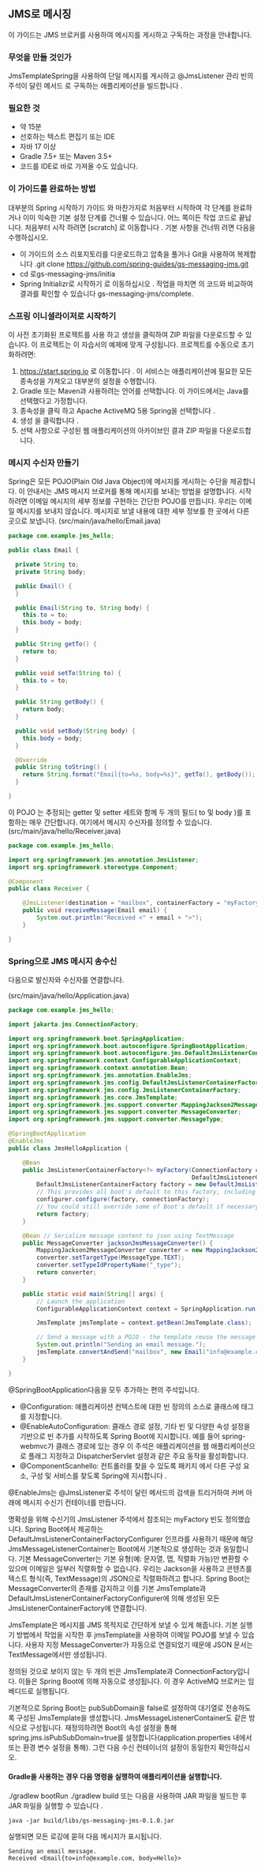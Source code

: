 ## JMS로 메시징
이 가이드는 JMS 브로커를 사용하여 메시지를 게시하고 구독하는 과정을 안내합니다.

### 무엇을 만들 것인가
JmsTemplateSpring을 사용하여 단일 메시지를 게시하고 @JmsListener 관리 빈의 주석이 달린 메서드 로 구독하는 애플리케이션을 빌드합니다 .

### 필요한 것
* 약 15분
* 선호하는 텍스트 편집기 또는 IDE
* 자바 17 이상
* Gradle 7.5+ 또는 Maven 3.5+
* 코드를 IDE로 바로 가져올 수도 있습니다.

### 이 가이드를 완료하는 방법
대부분의 Spring 시작하기 가이드 와 마찬가지로 처음부터 시작하여 각 단계를 완료하거나 이미 익숙한 기본 설정 단계를 건너뛸 수 있습니다. 어느 쪽이든 작업 코드로 끝납니다.
처음부터 시작 하려면 [scratch] 로 이동합니다 .
기본 사항을 건너뛰 려면 다음을 수행하십시오.

* 이 가이드의 소스 리포지토리를 다운로드하고 압축을 풀거나 Git을 사용하여 복제합니다 .git clone https://github.com/spring-guides/gs-messaging-jms.git
* cd 로gs-messaging-jms/initia
* Spring Initializr로 시작하기 로 이동하십시오 .
작업을 마치면 의 코드와 비교하여 결과를 확인할 수 있습니다 gs-messaging-jms/complete.

### 스프링 이니셜라이저로 시작하기
이 사전 초기화된 프로젝트를 사용 하고 생성을 클릭하여 ZIP 파일을 다운로드할 수 있습니다. 이 프로젝트는 이 자습서의 예제에 맞게 구성됩니다.
프로젝트를 수동으로 초기화하려면:
1. https://start.spring.io 로 이동합니다 . 이 서비스는 애플리케이션에 필요한 모든 종속성을 가져오고 대부분의 설정을 수행합니다.
2. Gradle 또는 Maven과 사용하려는 언어를 선택합니다. 이 가이드에서는 Java를 선택했다고 가정합니다.
3. 종속성을 클릭 하고 Apache ActiveMQ 5용 Spring을 선택합니다 .
4. 생성 을 클릭합니다 .
5. 선택 사항으로 구성된 웹 애플리케이션의 아카이브인 결과 ZIP 파일을 다운로드합니다.

### 메시지 수신자 만들기
Spring은 모든 POJO(Plain Old Java Object)에 메시지를 게시하는 수단을 제공합니다.
이 안내서는 JMS 메시지 브로커를 통해 메시지를 보내는 방법을 설명합니다.
시작하려면 이메일 메시지의 세부 정보를 구현하는 간단한 POJO를 만듭니다. 
우리는 이메일 메시지를 보내지 않습니다. 메시지로 보낼 내용에 대한 세부 정보를 한 곳에서 다른 곳으로 보냅니다.
(src/main/java/hello/Email.java)

```java
package com.example.jms_hello;

public class Email {

  private String to;
  private String body;

  public Email() {
  }

  public Email(String to, String body) {
    this.to = to;
    this.body = body;
  }

  public String getTo() {
    return to;
  }

  public void setTo(String to) {
    this.to = to;
  }

  public String getBody() {
    return body;
  }

  public void setBody(String body) {
    this.body = body;
  }

  @Override
  public String toString() {
    return String.format("Email{to=%s, body=%s}", getTo(), getBody());
  }

}
```

이 POJO 는 추정되는 getter 및 setter 세트와 함께 두 개의 필드( to 및 body )를 포함하는 매우 간단합니다.
여기에서 메시지 수신자를 정의할 수 있습니다.
(src/main/java/hello/Receiver.java)

```java
package com.example.jms_hello;

import org.springframework.jms.annotation.JmsListener;
import org.springframework.stereotype.Component;

@Component
public class Receiver {

	@JmsListener(destination = "mailbox", containerFactory = "myFactory")
	public void receiveMessage(Email email) {
		System.out.println("Received <" + email + ">");
	}

}
```

### Spring으로 JMS 메시지 송수신
다음으로 발신자와 수신자를 연결합니다.

(src/main/java/hello/Application.java)
```java
package com.example.jms_hello;

import jakarta.jms.ConnectionFactory;

import org.springframework.boot.SpringApplication;
import org.springframework.boot.autoconfigure.SpringBootApplication;
import org.springframework.boot.autoconfigure.jms.DefaultJmsListenerContainerFactoryConfigurer;
import org.springframework.context.ConfigurableApplicationContext;
import org.springframework.context.annotation.Bean;
import org.springframework.jms.annotation.EnableJms;
import org.springframework.jms.config.DefaultJmsListenerContainerFactory;
import org.springframework.jms.config.JmsListenerContainerFactory;
import org.springframework.jms.core.JmsTemplate;
import org.springframework.jms.support.converter.MappingJackson2MessageConverter;
import org.springframework.jms.support.converter.MessageConverter;
import org.springframework.jms.support.converter.MessageType;

@SpringBootApplication
@EnableJms
public class JmsHelloApplication {

    @Bean
    public JmsListenerContainerFactory<?> myFactory(ConnectionFactory connectionFactory,
                                                    DefaultJmsListenerContainerFactoryConfigurer configurer) {
        DefaultJmsListenerContainerFactory factory = new DefaultJmsListenerContainerFactory();
        // This provides all boot's default to this factory, including the message converter
        configurer.configure(factory, connectionFactory);
        // You could still override some of Boot's default if necessary.
        return factory;
    }

    @Bean // Serialize message content to json using TextMessage
    public MessageConverter jacksonJmsMessageConverter() {
        MappingJackson2MessageConverter converter = new MappingJackson2MessageConverter();
        converter.setTargetType(MessageType.TEXT);
        converter.setTypeIdPropertyName("_type");
        return converter;
    }

    public static void main(String[] args) {
        // Launch the application
        ConfigurableApplicationContext context = SpringApplication.run(JmsHelloApplication.class, args);

        JmsTemplate jmsTemplate = context.getBean(JmsTemplate.class);

        // Send a message with a POJO - the template reuse the message converter
        System.out.println("Sending an email message.");
        jmsTemplate.convertAndSend("mailbox", new Email("info@example.com", "Hello"));
    }

}
```

@SpringBootApplication다음을 모두 추가하는 편의 주석입니다.

* @Configuration: 애플리케이션 컨텍스트에 대한 빈 정의의 소스로 클래스에 태그를 지정합니다.
* @EnableAutoConfiguration: 클래스 경로 설정, 기타 빈 및 다양한 속성 설정을 기반으로 빈 추가를 시작하도록 Spring Boot에 지시합니다. 
예를 들어 spring-webmvc가 클래스 경로에 있는 경우 이 주석은 애플리케이션을 웹 애플리케이션으로 플래그 지정하고 DispatcherServlet 설정과 같은 주요 동작을 활성화합니다.
* @ComponentScanhello: 컨트롤러를 찾을 수 있도록 패키지 에서 다른 구성 요소, 구성 및 서비스를 찾도록 Spring에 지시합니다 .

@EnableJms는 @JmsListener로 주석이 달린 메서드의 검색을 트리거하여 커버 아래에 메시지 수신기 컨테이너를 만듭니다.


명확성을 위해 수신기의 JmsListener 주석에서 참조되는 myFactory 빈도 정의했습니다. 
Spring Boot에서 제공하는 DefaultJmsListenerContainerFactoryConfigurer 인프라를 사용하기 때문에 해당 JmsMessageListenerContainer는 Boot에서 기본적으로 생성하는 것과 동일합니다.
기본 MessageConverter는 기본 유형(예: 문자열, 맵, 직렬화 가능)만 변환할 수 있으며 이메일은 일부러 직렬화할 수 없습니다. 
우리는 Jackson을 사용하고 콘텐츠를 텍스트 형식(즉, TextMessage)의 JSON으로 직렬화하려고 합니다. 
Spring Boot는 MessageConverter의 존재를 감지하고 이를 기본 JmsTemplate과 DefaultJmsListenerContainerFactoryConfigurer에 의해 생성된 모든 JmsListenerContainerFactory에 연결합니다.

JmsTemplate은 메시지를 JMS 목적지로 간단하게 보낼 수 있게 해줍니다. 기본 실행기 방법에서 작업을 시작한 후 jmsTemplate을 사용하여 이메일 POJO를 보낼 수 있습니다. 사용자 지정 MessageConverter가 자동으로 연결되었기 때문에 JSON 문서는 TextMessage에서만 생성됩니다.

정의된 것으로 보이지 않는 두 개의 빈은 JmsTemplate과 ConnectionFactory입니다. 이들은 Spring Boot에 의해 자동으로 생성됩니다. 이 경우 ActiveMQ 브로커는 임베디드로 실행됩니다.

기본적으로 Spring Boot는 pubSubDomain을 false로 설정하여 대기열로 전송하도록 구성된 JmsTemplate을 생성합니다. 
JmsMessageListenerContainer도 같은 방식으로 구성됩니다. 
재정의하려면 Boot의 속성 설정을 통해 spring.jms.isPubSubDomain=true를 설정합니다(application.properties 내에서 또는 환경 변수 설정을 통해). 
그런 다음 수신 컨테이너의 설정이 동일한지 확인하십시오.

#### Gradle을 사용하는 경우 다음 명령을 실행하여 애플리케이션을 실행합니다.
./gradlew bootRun ./gradlew build 또는 다음을 사용하여 JAR 파일을 빌드한 후 JAR 파일을 실행할 수 있습니다 .
```
java -jar build/libs/gs-messaging-jms-0.1.0.jar
```
실행되면 모든 로깅에 묻혀 다음 메시지가 표시됩니다.
```
Sending an email message.
Received <Email{to=info@example.com, body=Hello}>
```
